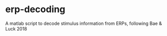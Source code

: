 # erp-decoding
A matlab script to decode stimulus information from ERPs, following Bae &amp; Luck 2018
